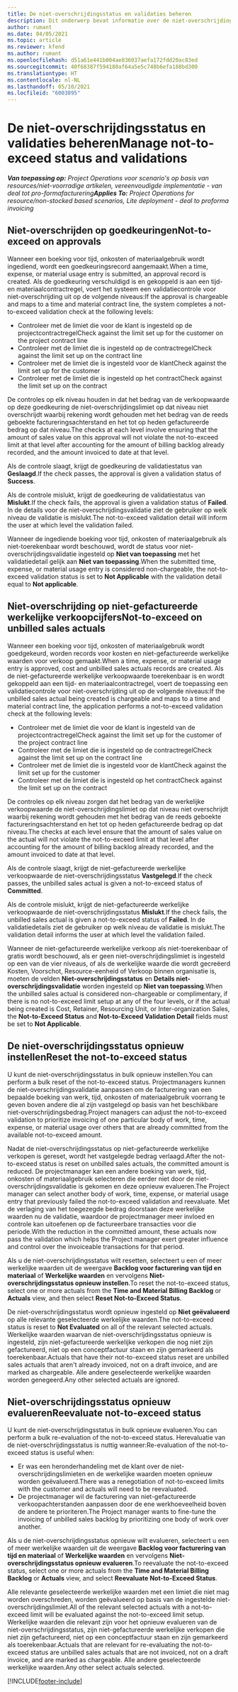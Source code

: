 ```yaml
---
title: De niet-overschrijdingsstatus en validaties beheren
description: Dit onderwerp bevat informatie over de niet-overschrijdingslimietcontroles die worden uitgevoerd in Project Operations.
author: rumant
ms.date: 04/05/2021
ms.topic: article
ms.reviewer: kfend
ms.author: rumant
ms.openlocfilehash: d51a61e441b004ae836037aefa172fdd20ac83ed
ms.sourcegitcommit: 40f68387f594180af64a5e5c748b6efa188bd300
ms.translationtype: HT
ms.contentlocale: nl-NL
ms.lasthandoff: 05/10/2021
ms.locfileid: "6003895"
---
```

# <a name="manage-not-to-exceed-status-and-validations"></a><span data-ttu-id="d38cf-103">De niet-overschrijdingsstatus en validaties beheren</span><span class="sxs-lookup"><span data-stu-id="d38cf-103">Manage not-to-exceed status and validations</span></span> 

<span data-ttu-id="d38cf-104">_**Van toepassing op:** Project Operations voor scenario's op basis van resources/niet-voorradige artikelen, vereenvoudigde implementatie - van deal tot pro-formafacturering_</span><span class="sxs-lookup"><span data-stu-id="d38cf-104">_**Applies To:** Project Operations for resource/non-stocked based scenarios, Lite deployment - deal to proforma invoicing_</span></span>

## <a name="not-to-exceed-on-approvals"></a><span data-ttu-id="d38cf-105">Niet-overschrijden op goedkeuringen</span><span class="sxs-lookup"><span data-stu-id="d38cf-105">Not-to-exceed on approvals</span></span>

<span data-ttu-id="d38cf-106">Wanneer een boeking voor tijd, onkosten of materiaalgebruik wordt ingediend, wordt een goedkeuringsrecord aangemaakt.</span><span class="sxs-lookup"><span data-stu-id="d38cf-106">When a time, expense, or material usage entry is submitted, an approval record is created.</span></span> <span data-ttu-id="d38cf-107">Als de goedkeuring verschuldigd is en gekoppeld is aan een tijd- en materiaalcontractregel, voert het systeem een validatiecontrole voor niet-overschrijding uit op de volgende niveaus:</span><span class="sxs-lookup"><span data-stu-id="d38cf-107">If the approval is chargeable and maps to a time and material contract line, the system completes a not-to-exceed validation check at the following levels:</span></span>

  - <span data-ttu-id="d38cf-108">Controleer met de limiet die voor de klant is ingesteld op de projectcontractregel</span><span class="sxs-lookup"><span data-stu-id="d38cf-108">Check against the limit set up for the customer on the project contract line</span></span>
  - <span data-ttu-id="d38cf-109">Controleer met de limiet die is ingesteld op de contractregel</span><span class="sxs-lookup"><span data-stu-id="d38cf-109">Check against the limit set up on the contract line</span></span>
  - <span data-ttu-id="d38cf-110">Controleer met de limiet die is ingesteld voor de klant</span><span class="sxs-lookup"><span data-stu-id="d38cf-110">Check against the limit set up for the customer</span></span>
  - <span data-ttu-id="d38cf-111">Controleer met de limiet die is ingesteld op het contract</span><span class="sxs-lookup"><span data-stu-id="d38cf-111">Check against the limit set up on the contract</span></span>

<span data-ttu-id="d38cf-112">De controles op elk niveau houden in dat het bedrag van de verkoopwaarde op deze goedkeuring de niet-overschrijdingslimiet op dat niveau niet overschrijdt waarbij rekening wordt gehouden met het bedrag van de reeds geboekte factureringsachterstand en het tot op heden gefactureerde bedrag op dat niveau.</span><span class="sxs-lookup"><span data-stu-id="d38cf-112">The checks at each level involve ensuring that the amount of sales value on this approval will not violate the not-to-exceed limit at that level after accounting for the amount of billing backlog already recorded, and the amount invoiced to date at that level.</span></span>

<span data-ttu-id="d38cf-113">Als de controle slaagt, krijgt de goedkeuring de validatiestatus van **Geslaagd**.</span><span class="sxs-lookup"><span data-stu-id="d38cf-113">If the check passes, the approval is given a validation status of **Success**.</span></span>

<span data-ttu-id="d38cf-114">Als de controle mislukt, krijgt de goedkeuring de validatiestatus van **Mislukt**.</span><span class="sxs-lookup"><span data-stu-id="d38cf-114">If the check fails, the approval is given a validation status of **Failed**.</span></span> <span data-ttu-id="d38cf-115">In de details voor de niet-overschrijdingsvalidatie ziet de gebruiker op welk niveau de validatie is mislukt.</span><span class="sxs-lookup"><span data-stu-id="d38cf-115">The not-to-exceed validation detail will inform the user at which level the validation failed.</span></span>

<span data-ttu-id="d38cf-116">Wanneer de ingediende boeking voor tijd, onkosten of materiaalgebruik als niet-toerekenbaar wordt beschouwd, wordt de status voor niet-overschrijdingsvalidatie ingesteld op **Niet van toepassing** met het validatiedetail gelijk aan **Niet van toepassing**​.</span><span class="sxs-lookup"><span data-stu-id="d38cf-116">When the submitted time, expense, or material usage entry is considered non-chargeable, the not-to-exceed validation status is set to **Not Applicable** with the validation detail equal to **Not applicable**.</span></span>

## <a name="not-to-exceed-on-unbilled-sales-actuals"></a><span data-ttu-id="d38cf-117">Niet-overschrijding op niet-gefactureerde werkelijke verkoopcijfers</span><span class="sxs-lookup"><span data-stu-id="d38cf-117">Not-to-exceed on unbilled sales actuals</span></span>

<span data-ttu-id="d38cf-118">Wanneer een boeking voor tijd, onkosten of materiaalgebruik wordt goedgekeurd, worden records voor kosten en niet-gefactureerde werkelijke waarden voor verkoop gemaakt.</span><span class="sxs-lookup"><span data-stu-id="d38cf-118">When a time, expense, or material usage entry is approved, cost and unbilled sales actuals records are created.</span></span> <span data-ttu-id="d38cf-119">Als de niet-gefactureerde werkelijke verkoopwaarde toerekenbaar is en wordt gekoppeld aan een tijd- en materiaalcontractregel, voert de toepassing een validatiecontrole voor niet-overschrijding uit op de volgende niveaus:</span><span class="sxs-lookup"><span data-stu-id="d38cf-119">If the unbilled sales actual being created is chargeable and maps to a time and material contract line, the application performs a not-to-exceed validation check at the following levels:</span></span>

  - <span data-ttu-id="d38cf-120">Controleer met de limiet die voor de klant is ingesteld van de projectcontractregel</span><span class="sxs-lookup"><span data-stu-id="d38cf-120">Check against the limit set up for the customer of the project contract line</span></span>
  - <span data-ttu-id="d38cf-121">Controleer met de limiet die is ingesteld op de contractregel</span><span class="sxs-lookup"><span data-stu-id="d38cf-121">Check against the limit set up on the contract line</span></span>
  - <span data-ttu-id="d38cf-122">Controleer met de limiet die is ingesteld voor de klant</span><span class="sxs-lookup"><span data-stu-id="d38cf-122">Check against the limit set up for the customer</span></span>
  - <span data-ttu-id="d38cf-123">Controleer met de limiet die is ingesteld op het contract</span><span class="sxs-lookup"><span data-stu-id="d38cf-123">Check against the limit set up on the contract</span></span>

<span data-ttu-id="d38cf-124">De controles op elk niveau zorgen dat het bedrag van de werkelijke verkoopwaarde de niet-overschrijdingslimiet op dat niveau niet overschrijdt waarbij rekening wordt gehouden met het bedrag van de reeds geboekte factureringsachterstand en het tot op heden gefactureerde bedrag op dat niveau.</span><span class="sxs-lookup"><span data-stu-id="d38cf-124">The checks at each level ensure that the amount of sales value on the actual will not violate the not-to-exceed limit at that level after accounting for the amount of billing backlog already recorded, and the amount invoiced to date at that level.</span></span>

<span data-ttu-id="d38cf-125">Als de controle slaagt, krijgt de niet-gefactureerde werkelijke verkoopwaarde de niet-overschrijdingsstatus **Vastgelegd**.</span><span class="sxs-lookup"><span data-stu-id="d38cf-125">If the check passes, the unbilled sales actual is given a not-to-exceed status of **Committed**.</span></span>

<span data-ttu-id="d38cf-126">Als de controle mislukt, krijgt de niet-gefactureerde werkelijke verkoopwaarde de niet-overschrijdingsstatus **Mislukt**.</span><span class="sxs-lookup"><span data-stu-id="d38cf-126">If the check fails, the unbilled sales actual is given a not-to-exceed status of **Failed**.</span></span> <span data-ttu-id="d38cf-127">In de validatiedetails ziet de gebruiker op welk niveau de validatie is mislukt.</span><span class="sxs-lookup"><span data-stu-id="d38cf-127">The validation detail informs the user at which level the validation failed.</span></span>

<span data-ttu-id="d38cf-128">Wanneer de niet-gefactureerde werkelijke verkoop als niet-toerekenbaar of gratis wordt beschouwd, als er geen niet-overschrijdingslimiet is ingesteld op een van de vier niveaus, of als de werkelijke waarde die wordt gecreëerd Kosten, Voorschot, Resource-eenheid of Verkoop binnen organisatie is, moeten de velden **Niet-overschrijdingsstatus** en **Details niet-overschrijdingsvalidatie** worden ingesteld op **Niet van toepassing**.</span><span class="sxs-lookup"><span data-stu-id="d38cf-128">When the unbilled sales actual is considered non-chargeable or complimentary, if there is no not-to-exceed limit setup at any of the four levels, or if the actual being created is Cost, Retainer, Resourcing Unit, or Inter-organization Sales, the **Not-to-Exceed Status** and **Not-to-Exceed Validation Detail** fields must be set to **Not Applicable**.</span></span>

## <a name="reset-the-not-to-exceed-status"></a><span data-ttu-id="d38cf-129">De niet-overschrijdingsstatus opnieuw instellen</span><span class="sxs-lookup"><span data-stu-id="d38cf-129">Reset the not-to-exceed status</span></span>

<span data-ttu-id="d38cf-130">U kunt de niet-overschrijdingsstatus in bulk opnieuw instellen.</span><span class="sxs-lookup"><span data-stu-id="d38cf-130">You can perform a bulk reset of the not-to-exceed status.</span></span> <span data-ttu-id="d38cf-131">Projectmanagers kunnen de niet-overschrijdingsvalidatie aanpassen om de facturering van een bepaalde boeking van werk, tijd, onkosten of materiaalgebruik voorrang te geven boven andere die al zijn vastgelegd op basis van het beschikbare niet-overschrijdingsbedrag.</span><span class="sxs-lookup"><span data-stu-id="d38cf-131">Project managers can adjust the not-to-exceed validation to prioritize invoicing of one particular body of work, time, expense, or material usage over others that are already committed from the available not-to-exceed amount.</span></span>

<span data-ttu-id="d38cf-132">Nadat de niet-overschrijdingsstatus op niet-gefactureerde werkelijke verkopen is gereset, wordt het vastgelegde bedrag verlaagd.</span><span class="sxs-lookup"><span data-stu-id="d38cf-132">After the not-to-exceed status is reset on unbilled sales actuals, the committed amount is reduced.</span></span> <span data-ttu-id="d38cf-133">De projectmanager kan een andere boeking van werk, tijd, onkosten of materiaalgebruik selecteren die eerder niet door de niet-overschrijdingsvalidatie is gekomen en deze opnieuw evalueren.</span><span class="sxs-lookup"><span data-stu-id="d38cf-133">The Project manager can select another body of work, time, expense, or material usage entry that previously failed the not-to-exceed validation and reevaluate.</span></span> <span data-ttu-id="d38cf-134">Met de verlaging van het toegezegde bedrag doorstaan deze werkelijke waarden nu de validatie, waardoor de projectmanager meer invloed en controle kan uitoefenen op de factureerbare transacties voor die periode.</span><span class="sxs-lookup"><span data-stu-id="d38cf-134">With the reduction in the committed amount, these actuals now pass the validation which helps the Project manager exert greater influence and control over the invoiceable transactions for that period.</span></span>

<span data-ttu-id="d38cf-135">Als u de niet-overschrijdingsstatus wilt resetten, selecteert u een of meer werkelijke waarden uit de weergave **Backlog voor facturering van tijd en materiaal** of **Werkelijke waarden** en vervolgens **Niet-overschrijdingsstatus opnieuw instellen**.</span><span class="sxs-lookup"><span data-stu-id="d38cf-135">To reset the not-to-exceed status, select one or more actuals from the **Time and Material Billing Backlog** or **Actuals** view, and then select **Reset Not-to-Exceed Status**.</span></span>

<span data-ttu-id="d38cf-136">De niet-overschrijdingsstatus wordt opnieuw ingesteld op **Niet geëvalueerd** op alle relevante geselecteerde werkelijke waarden.</span><span class="sxs-lookup"><span data-stu-id="d38cf-136">The not-to-exceed status is reset to **Not Evaluated** on all of the relevant selected actuals.</span></span> <span data-ttu-id="d38cf-137">Werkelijke waarden waarvan de niet-overschrijdingsstatus opnieuw is ingesteld, zijn niet-gefactureerde werkelijke verkopen die nog niet zijn gefactureerd, niet op een conceptfactuur staan en zijn gemarkeerd als toerekenbaar.</span><span class="sxs-lookup"><span data-stu-id="d38cf-137">Actuals that have their not-to-exceed status reset are unbilled sales actuals that aren't already invoiced, not on a draft invoice, and are marked as chargeable.</span></span> <span data-ttu-id="d38cf-138">Alle andere geselecteerde werkelijke waarden worden genegeerd.</span><span class="sxs-lookup"><span data-stu-id="d38cf-138">Any other selected actuals are ignored.</span></span>

## <a name="reevaluate-not-to-exceed-status"></a><span data-ttu-id="d38cf-139">Niet-overschrijdingsstatus opnieuw evalueren</span><span class="sxs-lookup"><span data-stu-id="d38cf-139">Reevaluate not-to-exceed status</span></span>

<span data-ttu-id="d38cf-140">U kunt de niet-overschrijdingsstatus in bulk opnieuw evalueren.</span><span class="sxs-lookup"><span data-stu-id="d38cf-140">You can perform a bulk re-evaluation of the not-to-exceed status.</span></span> <span data-ttu-id="d38cf-141">Herevaluatie van de niet-overschrijdingsstatus is nuttig wanneer:</span><span class="sxs-lookup"><span data-stu-id="d38cf-141">Re-evaluation of the not-to-exceed status is useful when:</span></span>

  - <span data-ttu-id="d38cf-142">Er was een heronderhandeling met de klant over de niet-overschrijdingslimieten en de werkelijke waarden moeten opnieuw worden geëvalueerd.</span><span class="sxs-lookup"><span data-stu-id="d38cf-142">There was a renegotiation of not-to-exceed limits with the customer and actuals will need to be reevaluated.</span></span>
  - <span data-ttu-id="d38cf-143">De projectmanager wil de facturering van niet-gefactureerde verkoopachterstanden aanpassen door de ene werkhoeveelheid boven de andere te prioriteren.</span><span class="sxs-lookup"><span data-stu-id="d38cf-143">The Project manager wants to fine-tune the invoicing of unbilled sales backlog by prioritizing one body of work over another.</span></span>

<span data-ttu-id="d38cf-144">Als u de niet-overschrijdingsstatus opnieuw wilt evalueren, selecteert u een of meer werkelijke waarden uit de weergave **Backlog voor facturering van tijd en materiaal** of **Werkelijke waarden** en vervolgens **Niet-overschrijdingsstatus opnieuw evalueren**.</span><span class="sxs-lookup"><span data-stu-id="d38cf-144">To reevaluate the not-to-exceed status, select one or more actuals from the **Time and Material Billing Backlog** or **Actuals** view, and select **Reevaluate Not-to-Exceed Status**.</span></span>

<span data-ttu-id="d38cf-145">Alle relevante geselecteerde werkelijke waarden met een limiet die niet mag worden overschreden, worden geëvalueerd op basis van de ingestelde niet-overschrijdingslimiet.</span><span class="sxs-lookup"><span data-stu-id="d38cf-145">All of the relevant selected actuals with a not-to-exceed limit will be evaluated against the not-to-exceed limit setup.</span></span> <span data-ttu-id="d38cf-146">Werkelijke waarden die relevant zijn voor het opnieuw evalueren van de niet-overschrijdingsstatus, zijn niet-gefactureerde werkelijke verkopen die niet zijn gefactureerd, niet op een conceptfactuur staan en zijn gemarkeerd als toerekenbaar.</span><span class="sxs-lookup"><span data-stu-id="d38cf-146">Actuals that are relevant for re-evaluating the not-to-exceed status are unbilled sales actuals that are not invoiced, not on a draft invoice, and are marked as chargeable.</span></span> <span data-ttu-id="d38cf-147">Alle andere geselecteerde werkelijke waarden.</span><span class="sxs-lookup"><span data-stu-id="d38cf-147">Any other select actuals selected.</span></span>


[!INCLUDE[footer-include](../../includes/footer-banner.md)]
